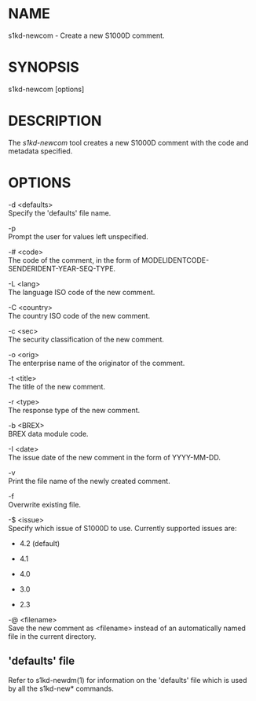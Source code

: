 NAME
====

s1kd-newcom - Create a new S1000D comment.

SYNOPSIS
========

s1kd-newcom \[options\]

DESCRIPTION
===========

The *s1kd-newcom* tool creates a new S1000D comment with the code and metadata specified.

OPTIONS
=======

-d &lt;defaults&gt;  
Specify the 'defaults' file name.

-p  
Prompt the user for values left unspecified.

-\# &lt;code&gt;  
The code of the comment, in the form of MODELIDENTCODE-SENDERIDENT-YEAR-SEQ-TYPE.

-L &lt;lang&gt;  
The language ISO code of the new comment.

-C &lt;country&gt;  
The country ISO code of the new comment.

-c &lt;sec&gt;  
The security classification of the new comment.

-o &lt;orig&gt;  
The enterprise name of the originator of the comment.

-t &lt;title&gt;  
The title of the new comment.

-r &lt;type&gt;  
The response type of the new comment.

-b &lt;BREX&gt;  
BREX data module code.

-I &lt;date&gt;  
The issue date of the new comment in the form of YYYY-MM-DD.

-v  
Print the file name of the newly created comment.

-f  
Overwrite existing file.

-$ &lt;issue&gt;  
Specify which issue of S1000D to use. Currently supported issues are:

-   4.2 (default)

-   4.1

-   4.0

-   3.0

-   2.3

-@ &lt;filename&gt;  
Save the new comment as &lt;filename&gt; instead of an automatically named file in the current directory.

'defaults' file
---------------

Refer to s1kd-newdm(1) for information on the 'defaults' file which is used by all the s1kd-new\* commands.
